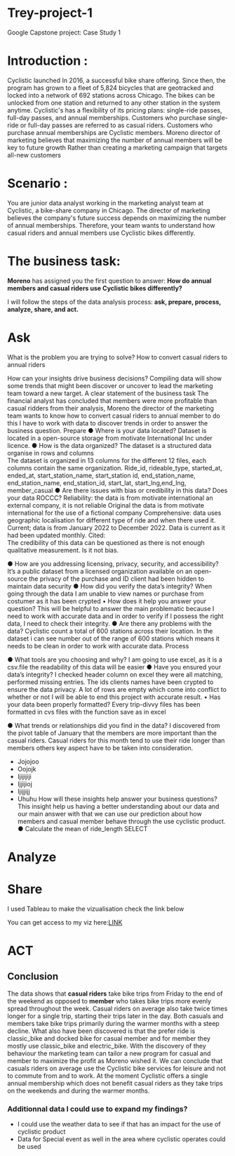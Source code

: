 # Trey-project-1
Google Capstone project: Case Study 1

# Introduction :

Cyclistic launched In 2016, a successful bike share offering. Since then, the program has grown to a fleet of 5,824 bicycles that are geotracked and locked into a network of 692 stations across Chicago. The bikes can be unlocked from one station and returned to any other station in the system anytime. Cyclistic's has a flexibility of its pricing plans: single-ride passes, full-day passes, and annual memberships. Customers who purchase single-ride or full-day passes are referred to as casual riders. Customers who purchase annual memberships are Cyclistic members. Moreno director of marketing believes that maximizing the number of annual members will be key to future growth Rather than creating a marketing campaign that targets all-new customers

# Scenario :

You are junior data analyst working in the marketing analyst team at Cyclistic, a bike-share company in Chicago. The director of marketing believes the company's future success depends on maximizing the number of annual memberships. Therefore, your team wants to understand how casual riders and annual members use Cyclistic bikes differently.

# The business task:

**Moreno** has assigned you the first question to answer: **How do annual members and casual riders use Cyclistic bikes differently?**

I will follow the steps of the data analysis process: **ask, prepare, process, analyze, share, and act.**


# Ask

What is the problem you are trying to solve?
How to convert casual riders to annual riders

How can your insights drive business decisions?
Compiling data will show some trends that might been discover or uncover to lead the marketing team toward a new target. 
A clear statement of the business task
The financial analyst has concluded that members were more profitable than casual ridders from their analysis, Moreno the director of the marketing team wants to know how to convert casual riders to annual member to do this I have to work with data to discover trends in order to answer the business question. 
Prepare
● Where is your data located?
Dataset is located in a open-source storage from motivate International Inc under licence. 
● How is the data organized?
The dataset is a structured data organise in rows  and columns  
The dataset is organized in 13 columns for the different 12 files, each columns contain the same organization. Ride_id, rideable_type, started_at, ended_at, start_station_name, start_station id, end_station_name, end_station_name, end_station_id, start_lat, start_lng,end_lng, member_casual
● Are there issues with bias or credibility in this data? Does your data ROCCC?
 Reliability: the data is from motivate international an external company, it is not reliable
Original the data is from motivate international for the use of a fictional company
Comprehensive: data uses geographic localisation for different type of ride and when there used it.
Current; data is from January 2022 to December 2022. Data is current as it had been updated monthly.
Cited:  
The credibility of this data can be questioned as there is not enough qualitative measurement. Is it not bias.

● How are you addressing licensing, privacy, security, and accessibility?
It’s a public dataset from a licensed organization available on an open-source the privacy of the purchase and ID client had been hidden to maintain data security 
● How did you verify the data’s integrity?
When going through the data I am unable to view names or purchase from costumer as it has been crypted 
•	How does it help you answer your question?
This will be helpful to answer the main problematic because I need to work with accurate data and in order to verify if I possess the right data, I need to check their integrity.
● Are there any problems with the data?
Cyclistic count a total of 600 stations across their location. In the dataset i can see number out of the range of 600 stations which means it needs to be clean in order to work with accurate data.
Process

● What tools are you choosing and why?
I am going to use excel, as it is a csv.file the readability of this data will be easier 
● Have you ensured your data’s integrity?
I checked header column on excel they were all matching, performed missing entries. The ids clients names have been crypted to ensure the data privacy. A lot of rows are empty which come into conflict to whether or not I will be able to end this project with accurate result.
•	Has your data been properly formatted?
Every trip-divvy files has been formatted in cvs files with the function save as in excel 

● What trends or relationships did you find in the data?
I discovered from the pivot table of January that the members are more important than the casual riders. Casual riders for this month tend to use  their ride longer than members others key aspect have to be taken into consideration.
-	Jojojoo
-	Oojojk
-	Ijijijiji
-	Ijjijioj
-	Ijijjijj
-	Uhuhu
How will these insights help answer your business questions?
This insight help us having a better understanding about our data and our main answer with that we can use our prediction about how members and casual member behave through the use cyclistic product.
● Calculate the mean of ride_length
SELECT 
# Analyze




# Share

I used Tableau to make the vizualisation check the link below

You can get access to my viz here:[LINK](https://public.tableau.com/app/profile/james.trey/viz/Cyclistic-GoogleAnalyticsProject1/Histoire1)

# ACT

## Conclusion

The data shows that **casual riders** take bike trips from Friday to the end of the weekend as opposed to **member** who takes bike trips more evenly spread throughout the week. Casual riders on average also take twice times longer for a single trip, starting their trips later in the day. Both casuals and members take bike trips primarily during the warmer months with a steep decline. What also have been discovered is that the prefer ride is classic_bike and docked bike for casual member and for member they mostly use classic_bike and electric_bike. 
With the discovery of they behaviour the marketing team can tailor a new program for casual and member to maximize the profit as Moreno wished it.
We can conclude that casuals riders on average use the Cyclistic bike services for leisure and not to commute from and to work. At the moment Cyclistic offers a single annual membership which does not benefit casual riders as they take trips on the weekends and during the warmer months.

### Additionnal data I could use to expand my findings?

* I could use the weather data to see if that has an impact for the use of cyclistic product
* Data for Special event as well in the area where cyclistic operates could be used 

